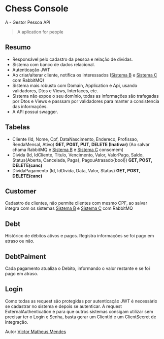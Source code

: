 # Chess Console
A - Gestor Pessoa API
> A aplication for people

## Resumo
- Responsável pelo cadastro da pessoa e relação de dividas. 
- Sistema com banco de dados relacional. 
- Autenticação JWT 
- Ao criar/alterar cliente, notifica os interessados ([Sistema B](https://github.com/IVictorinoI/BGestorRendaBem/) e [Sistema C](https://github.com/IVictorinoI/CExtrato/) com RabbitMQ) 
- Sistema mais robusto com Domain, Application e Api, usando validadores, Dtos e Views, Interfaces, etc. 
- Sistema não expoe o seu domínio, todas as informações são trafegadas por Dtos e Views e passsam por validadores para manter a consistencia das informações.
- A API possui swagger.


## Tabelas
- Cliente (Id, Nome, Cpf, DataNascimento, Endereco, Profissao, RendaMensal, Ativo) **GET, POST, PUT, DELETE (Inativar)** (Ao salvar chama RabbitMQ e [Sistema B](https://github.com/IVictorinoI/BGestorRendaBem/) e [Sistema C](https://github.com/IVictorinoI/CExtrato/) consomem) 
- Divida (Id, IdCliente, Titulo, Vencimento, Valor, ValorPago, Saldo, Status{Aberta, Cancelada, Paga}, PagouAtrasado{bool}) **GET, POST, DELETE(canc)** 
- DividaPagamento (Id, IdDivida, Data, Valor, Status) **GET, POST, DELETE(canc)** 

## Customer
Cadastro de clientes, não permite clientes com mesmo CPF, ao salvar integra com os sistemas [Sistema B](https://github.com/IVictorinoI/BGestorRendaBem/) e [Sistema C](https://github.com/IVictorinoI/CExtrato/) com RabbitMQ


## Debt
Histórico de débitos ativos e pagos. Registra informações se foi pago em atraso ou não.

## DebtPaiment
Cada pagamento atualiza o Debito, informando o valor restante e se foi pago em atraso.

## Login
Como todas as request são protegidas por autenticação JWT é necessário se cadastrar no sistema e depois se autenticar.
A request ExternalAuthentication é para que outros sistemas consigam utilizar sem precisar ter o Login e Senha, basta gerar um ClientId e um ClientSecret de integração.


Autor [Victor Matheus Mendes](https://github.com/IVictorinoI/)